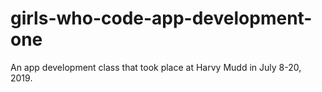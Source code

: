 # girls-who-code-app-development-one

An app development class that took place at Harvy Mudd in July 8-20, 2019.
